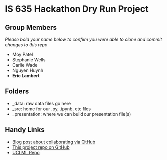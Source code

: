 # IS 635 Hackathon Dry Run Project

## Group Members

*Please bold your name below to confirm you were able to clone and commit changes to this repo*

- Moy Patel
- Stephanie Wells
- Carlie Wade
- Nguyen Huynh
- **Eric Lambert**

## Folders

- _data: raw data files go here
- _src: home for our .py, .ipynb, etc files
- _presentation: where we can build our presentation file(s)

## Handy Links

- [Blog post about collaborating via GitHub](https://medium.com/@jonathanmines/the-ultimate-github-collaboration-guide-df816e98fb67)
- [This project repo on GitHub](https://github.com/ericlambert/is_635_hackathon_dry_run)
- [UCI ML Repo](https://archive-beta.ics.uci.edu/)